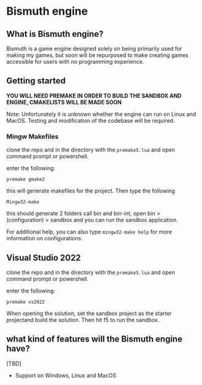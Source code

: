 # Bismuth engine

## What is Bismuth engine?
Bismuth is a game engine designed solely on being primarily used for making my games, but soon will be repurposed to make creating games accessible for users with no programming experience.

## Getting started
**YOU WILL NEED PREMAKE IN ORDER TO BUILD THE SANDBOX AND ENGINE, CMAKELISTS WILL BE MADE SOON**

Note: Unfortunately it is unknown whether the engine can run on Linux and MacOS. Testing and modification of the codebase will be required.

### Mingw Makefiles

clone the repo and in the directory with the `premake5.lua` and open command prompt or powershell.

enter the following:
```
premake gmake2
```

this will generate makefiles for the project. Then type the following

```
Mingw32-make
```
this should generate 2 folders call bin and bin-int, open bin > (configuration) > sandbox and you can run the sandbox application.

For additional help, you can also type `mingw32-make help` for more information on configurations.

## Visual Studio 2022

clone the repo and in the directory with the `premake5.lua` and open command prompt or powershell.

enter the following:
```
premake vs2022
```

When opening the solution, set the sandbox project as the starter projectand build the solution. Then hit f5 to run the sandbox.

## what kind of features will the Bismuth engine have?
[TBD]
- Support on Windows, Linux and MacOS
